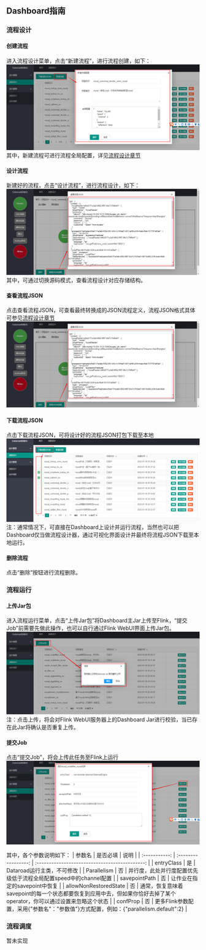 ## Dashboard指南

### 流程设计
#### 创建流程
进入流程设计菜单，点击“新建流程”，进行流程创建，如下：
![](./images/dashboard-create.png)
其中，新建流程可进行流程全局配置，详见[流程设计章节](flow-designer.md)
#### 设计流程
新建好的流程，点击“设计流程”，进行流程设计，如下：
![](./images/dashboard-guide-designer.png)
其中，可通过切换源码模式，查看流程设计对应存储结构。
#### 查看流程JSON
点击查看流程JSON，可查看最终转换成的JSON流程定义，流程JSON格式具体可参见[流程设计章节](flow-designer.md)
![](./images/dashboard-guide-json.png)
#### 下载流程JSON
点击下载流程JSON，可将设计好的流程JSON打包下载至本地
![](./images/dashboard-guide-download.png)
注：通常情况下，可直接在Dashboard上设计并运行流程，当然也可以把Dashboard仅当做流程设计器，通过可视化界面设计并最终将流程JSON下载至本地运行。
#### 删除流程
点击“删除”按钮进行流程删除。
### 流程运行
#### 上传Jar包
进入流程运行菜单，点击“上传Jar包”将Dashboard主Jar上传至Flink，“提交Job”前需要先做此操作，也可以自行通过Flink WebUI界面上传Jar包。
![](./images/dashboard-guide-upload.png)
注：点击上传，将会对Flink WebUI服务器上的Dashboard Jar进行校验，当已存在此Jar将确认是否重复上传。
#### 提交Job
点击“提交Job”，将会上传此任务至Flink上运行
![](./images/dashboard-guide-commit.png)

其中，各个参数说明如下：
|   参数名    |       是否必填        |                      说明                      |
| :-----------: | :-----------------: | :--------------------------------------------: |
|    entryClass     |         是          |               Dataroad运行主类，不可修改               |
| Parallelism |  否 |             并行度，此处并行度配置优先级低于流程全局配置speed中的channel配置             |
| savepointPath  |     否     | 让作业在指定的savepoint中恢复 |
| allowNonRestoredState |        否         |         通常，恢复意味着savepoint的每一个状态都要恢复到应用中去，但如果你恰好去掉了某个operator，你可以通过设置来忽略这个状态          |
| confProp |         否         |         更多Flink参数配置，采用{"参数名"："参数值"}方式配置，例如：{\"parallelism.default\":2}          |


### 流程调度
暂未实现
